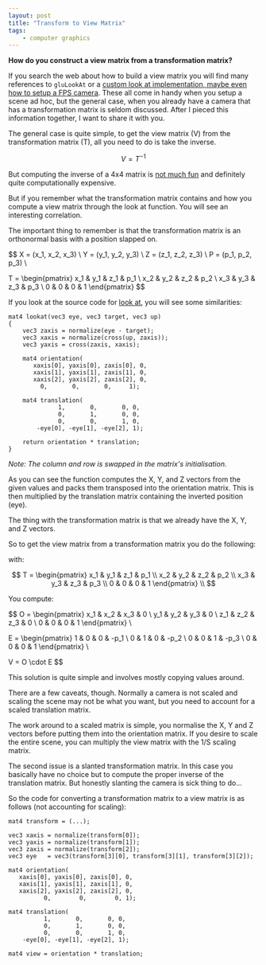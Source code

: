 ```yaml
---
layout: post
title: "Transform to View Matrix"
tags:
    - computer graphics
---
```


**How do you construct a view matrix from a transformation matrix?**

If you search the web about how to build a view matrix you will find many
references to `gluLookAt` or a [custom look at implementation, maybe even how
to setup a FPS camera](http://3dgep.com/?p=1700). These all come in handy when 
you setup a scene ad hoc, but the general case, when you already have a camera 
that has a transformation matrix is seldom discussed. After I pieced this 
information together, I want to share it with you.

The general case is quite simple, to get the view matrix (V) from the 
transformation matrix (T), all you need to do is take the inverse.

$$V = T^{-1}$$

But computing the inverse of a 4x4 matrix is 
[not much fun](http://www.cg.info.hiroshima-cu.ac.jp/~miyazaki/knowledge/teche23.html)
and definitely quite computationally expensive. 

But if you remember what the transformation matrix contains and how you compute
a view matrix through the look at function. You will see an interesting correlation. 

<!--more-->

The important thing to remember is that the transformation matrix is an 
orthonormal basis with a position slapped on.

$$
X = (x_1, x_2, x_3) \\
Y = (y_1, y_2, y_3) \\
Z = (z_1, z_2, z_3) \\
P = (p_1, p_2, p_3) \\

T = 
\begin{pmatrix}
  x_1 & y_1 & z_1 & p_1 \\
  x_2 & y_2 & z_2 & p_2 \\
  x_3 & y_3 & z_3 & p_3 \\
    0 &   0 &   0 &   1 
 \end{pmatrix}
$$

If you look at the source code for [look at](https://github.com/rioki/glm/blob/master/src/projection.h#L40), 
you will see some similarities: 

    mat4 lookat(vec3 eye, vec3 target, vec3 up)
    {
        vec3 zaxis = normalize(eye - target);    
        vec3 xaxis = normalize(cross(up, zaxis));
        vec3 yaxis = cross(zaxis, xaxis);     
     
        mat4 orientation(
           xaxis[0], yaxis[0], zaxis[0], 0,
           xaxis[1], yaxis[1], zaxis[1], 0,
           xaxis[2], yaxis[2], zaxis[2], 0,
             0,       0,       0,     1);
         
        mat4 translation(
                  1,       0,       0, 0,
                  0,       1,       0, 0, 
                  0,       0,       1, 0,
            -eye[0], -eye[1], -eye[2], 1);
     
        return orientation * translation;
    }
    
*Note: The column and row is swapped in the matrix's initialisation.*

As you can see the function computes the X, Y, and Z vectors from the given
values and packs them transposed into the orientation matrix. This is then 
multiplied by the translation matrix containing the inverted position (eye).

The thing with the transformation matrix is that we already have the X, Y, and Z 
vectors.

So to get the view matrix from a transformation matrix you do the following:

with:

$$
T = 
\begin{pmatrix}
  x_1 & y_1 & z_1 & p_1 \\
  x_2 & y_2 & z_2 & p_2 \\
  x_3 & y_3 & z_3 & p_3 \\
    0 &   0 &   0 &   1 
 \end{pmatrix} \\
$$
 
You compute:  

$$
O = 
\begin{pmatrix}
  x_1 & x_2 & x_3 & 0 \\
  y_1 & y_2 & y_3 & 0 \\
  z_1 & z_2 & z_3 & 0 \\
    0 &   0 &   0 & 1 
 \end{pmatrix} \\
 
E = 
\begin{pmatrix}
  1 & 0 & 0 & -p_1 \\
  0 & 1 & 0 & -p_2 \\
  0 & 0 & 1 & -p_3 \\
  0 & 0 & 0 & 1 
 \end{pmatrix} \\
 
V = O \cdot E
$$

This solution is quite simple and involves mostly copying values around. 

There are a few caveats, though. Normally a camera is not scaled and scaling the 
scene may not be what you want, but you need to account for a scaled translation
matrix.

The work around to a scaled matrix is simple, you normalise the X, Y and Z 
vectors before putting them into the orientation matrix. If you desire to scale 
the entire scene, you can multiply the view matrix with the 1/S scaling matrix.

The second issue is a slanted transformation matrix. In this case you basically 
have no choice but to compute the proper inverse of the translation matrix. 
But honestly slanting the camera is sick thing to do... 

So the code for converting a transformation matrix to a view matrix is as follows
(not accounting for scaling): 

    mat4 transform = (...);
        
    vec3 xaxis = normalize(transform[0]);
    vec3 yaxis = normalize(transform[1]);
    vec3 zaxis = normalize(transform[2]);
    vec3 eye   = vec3(transform[3][0], transform[3][1], transform[3][2]);
    
    mat4 orientation(
       xaxis[0], yaxis[0], zaxis[0], 0,
       xaxis[1], yaxis[1], zaxis[1], 0,
       xaxis[2], yaxis[2], zaxis[2], 0,
              0,        0,        0, 1);
     
    mat4 translation(
              1,       0,       0, 0,
              0,       1,       0, 0, 
              0,       0,       1, 0,
        -eye[0], -eye[1], -eye[2], 1);
 
    mat4 view = orientation * translation;

